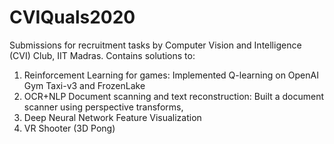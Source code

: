 # CVIQuals2020

Submissions for recruitment tasks by Computer Vision and Intelligence (CVI) Club, IIT Madras. Contains solutions to:
1. Reinforcement Learning for games: Implemented Q-learning on OpenAI Gym Taxi-v3 and FrozenLake
2. OCR+NLP Document scanning and text reconstruction: Built a document scanner using perspective transforms, 
3. Deep Neural Network Feature Visualization
4. VR Shooter (3D Pong)
